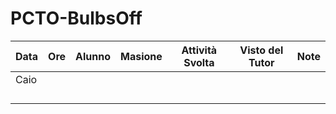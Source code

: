 # PCTO-BulbsOff
Data  | Ore | Alunno | Masione | Attività Svolta | Visto del Tutor | Note
| - | - | - | - | - | - | - |
| Caio | | | | |
| | | | | |
| | | | | |
| | | | | |
| | | | | |
